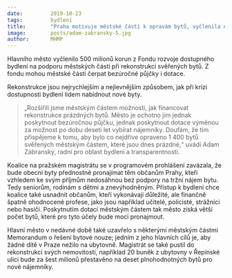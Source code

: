 ```yaml
---
date:         2019-10-23
tags:         bydlení
title:        "Praha motivuje městské části k opravám bytů, vyčlenila na ně 500 milionů"
image: 	      posts/adam-zabransky-5.jpg
author:       MHMP
---
```


Hlavního město vyčlenilo 500 milionů korun z Fondu rozvoje dostupného bydlení na podporu městských částí při rekonstrukci svěřených bytů. Z fondu mohou městské části čerpat bezúročné půjčky i dotace.

Rekonstrukce jsou nejrychlejším a nejlevnějším způsobem, jak při krizi dostupnosti bydlení lidem nabídnout nové byty. 

> „Rozšířili jsme městským částem možnosti, jak financovat rekonstrukce prázdných bytů. Město je ochotno jim jednak poskytnout bezúročnou půjčku, jednak poskytnout dotace výměnou za možnost po dobu deseti let vybírat nájemníky. Doufám, že tím přispějeme k tomu, aby bylo co nejdříve opraveno 1 400 bytů svěřených městským částem, které jsou dnes prázdné,“ uvádí Adam Zábranský, radní pro oblast bydlení a transparentnosti.

Koalice na pražském magistrátu se v programovém prohlášení zavázala, že bude obecní byty přednostně pronajímat těm občanům Prahy, kteří vzhledem ke svým příjmům nedosáhnou bez podpory na tržní nájem bytu. Tedy seniorům, rodinám s dětmi a znevýhodněným. Přístup k bydlení chce koalice také usnadnit občanům, kteří vykonávají důležité, ale finančně špatně ohodnocené profese, jako jsou například učitelé, policisté, strážníci nebo hasiči. Poskytnutím dotací městským částem tak město získá větší počet bytů, které pro tyto účely bude moci pronajmout.

Hlavní město v nedávné době také uzavřelo s některými městským částmi Memorandum o řešení bytové nouze; jedním z jeho hlavních cílů je, aby žádné dítě v Praze nežilo na ubytovně. Magistrát se také pustil do rekonstrukcí svých nemovitostí, například 20 buněk z ubytovny v Řepínské ulici bude za šest milionů přestavěno na deset plnohodnotných bytů pro nové nájemníky.
